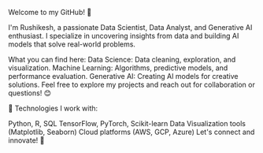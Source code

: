 Welcome to my GitHub! 👋

I'm Rushikesh, a passionate Data Scientist, Data Analyst, and Generative AI enthusiast. I specialize in uncovering insights from data and building AI models that solve real-world problems.

What you can find here:
Data Science: Data cleaning, exploration, and visualization.
Machine Learning: Algorithms, predictive models, and performance evaluation.
Generative AI: Creating AI models for creative solutions.
Feel free to explore my projects and reach out for collaboration or questions! 😊

🔧 Technologies I work with:

Python, R, SQL
TensorFlow, PyTorch, Scikit-learn
Data Visualization tools (Matplotlib, Seaborn)
Cloud platforms (AWS, GCP, Azure)
Let's connect and innovate! 🚀
<!---
raskarrushikesh/raskarrushikesh is a ✨ special ✨ repository because its `README.md` (this file) appears on your GitHub profile.
You can click the Preview link to take a look at your changes.
--->

